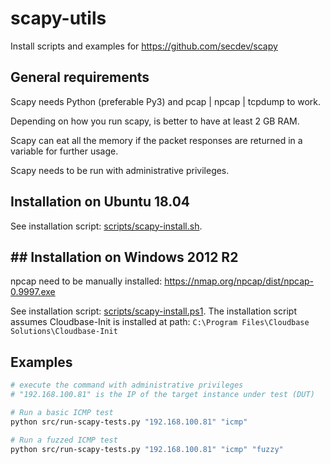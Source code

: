 # scapy-utils
Install scripts and examples for https://github.com/secdev/scapy

## General requirements

Scapy needs Python (preferable Py3) and pcap | npcap | tcpdump to work.

Depending on how you run scapy, is better to have at least 2 GB RAM.

Scapy can eat all the memory if the packet responses are returned in a variable for further usage.

Scapy needs to be run with administrative privileges.

## Installation on Ubuntu 18.04

See installation script: [scripts/scapy-install.sh](scripts/scapy-install.sh).


## ## Installation on Windows 2012 R2
npcap need to be manually installed: https://nmap.org/npcap/dist/npcap-0.9997.exe

See installation script: [scripts/scapy-install.ps1](scripts/scapy-install.ps1).
The installation script assumes Cloudbase-Init is installed at path: `C:\Program Files\Cloudbase Solutions\Cloudbase-Init`

## Examples

```bash
# execute the command with administrative privileges
# "192.168.100.81" is the IP of the target instance under test (DUT)

# Run a basic ICMP test
python src/run-scapy-tests.py "192.168.100.81" "icmp"

# Run a fuzzed ICMP test
python src/run-scapy-tests.py "192.168.100.81" "icmp" "fuzzy"
```

